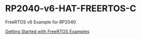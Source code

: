 # RP2040-v6-HAT-FREERTOS-C
FreeRTOS v6 Example for RP2040

[Getting Started with FreeRTOS Examples](https://github.com/Wiznet/RP2040-HAT-FREERTOS-C/blob/main/getting_started.md)
